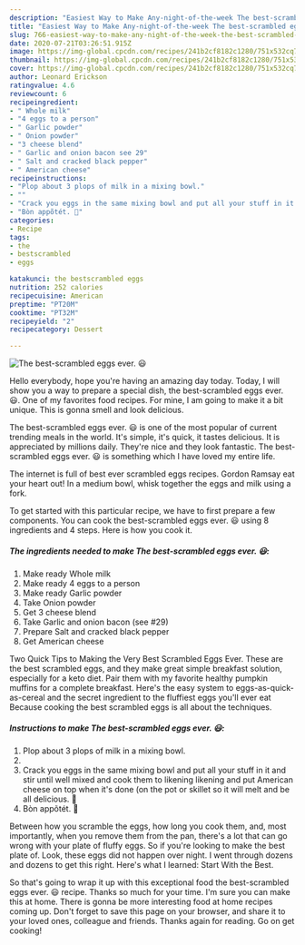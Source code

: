 ```yaml
---
description: "Easiest Way to Make Any-night-of-the-week The best-scrambled eggs ever. 😃"
title: "Easiest Way to Make Any-night-of-the-week The best-scrambled eggs ever. 😃"
slug: 766-easiest-way-to-make-any-night-of-the-week-the-best-scrambled-eggs-ever
date: 2020-07-21T03:26:51.915Z
image: https://img-global.cpcdn.com/recipes/241b2cf8182c1280/751x532cq70/the-best-scrambled-eggs-ever-😃-recipe-main-photo.jpg
thumbnail: https://img-global.cpcdn.com/recipes/241b2cf8182c1280/751x532cq70/the-best-scrambled-eggs-ever-😃-recipe-main-photo.jpg
cover: https://img-global.cpcdn.com/recipes/241b2cf8182c1280/751x532cq70/the-best-scrambled-eggs-ever-😃-recipe-main-photo.jpg
author: Leonard Erickson
ratingvalue: 4.6
reviewcount: 6
recipeingredient:
- " Whole milk"
- "4 eggs to a person"
- " Garlic powder"
- " Onion powder"
- "3 cheese blend"
- " Garlic and onion bacon see 29"
- " Salt and cracked black pepper"
- " American cheese"
recipeinstructions:
- "Plop about 3 plops of milk in a mixing bowl."
- ""
- "Crack you eggs in the same mixing bowl and put all your stuff in it and stir until well mixed and cook them to likening likening and put American cheese on top when it&#39;s done (on the pot or skillet so it will melt and be all delicious. 🙂"
- "Bòn appõtét. 🙂"
categories:
- Recipe
tags:
- the
- bestscrambled
- eggs

katakunci: the bestscrambled eggs 
nutrition: 252 calories
recipecuisine: American
preptime: "PT20M"
cooktime: "PT32M"
recipeyield: "2"
recipecategory: Dessert

---
```



![The best-scrambled eggs ever. 😃](https://img-global.cpcdn.com/recipes/241b2cf8182c1280/751x532cq70/the-best-scrambled-eggs-ever-😃-recipe-main-photo.jpg)

Hello everybody, hope you're having an amazing day today. Today, I will show you a way to prepare a special dish, the best-scrambled eggs ever. 😃. One of my favorites food recipes. For mine, I am going to make it a bit unique. This is gonna smell and look delicious.

The best-scrambled eggs ever. 😃 is one of the most popular of current trending meals in the world. It's simple, it's quick, it tastes delicious. It is appreciated by millions daily. They're nice and they look fantastic. The best-scrambled eggs ever. 😃 is something which I have loved my entire life.

The internet is full of best ever scrambled eggs recipes. Gordon Ramsay eat your heart out! In a medium bowl, whisk together the eggs and milk using a fork.


To get started with this particular recipe, we have to first prepare a few components. You can cook the best-scrambled eggs ever. 😃 using 8 ingredients and 4 steps. Here is how you cook it.

<!--inarticleads1-->

##### The ingredients needed to make The best-scrambled eggs ever. 😃:

1. Make ready  Whole milk
1. Make ready 4 eggs to a person
1. Make ready  Garlic powder
1. Take  Onion powder
1. Get 3 cheese blend
1. Take  Garlic and onion bacon (see #29)
1. Prepare  Salt and cracked black pepper
1. Get  American cheese


Two Quick Tips to Making the Very Best Scrambled Eggs Ever. These are the best scrambled eggs, and they make great simple breakfast solution, especially for a keto diet. Pair them with my favorite healthy pumpkin muffins for a complete breakfast. Here&#39;s the easy system to eggs-as-quick-as-cereal and the secret ingredient to the fluffiest eggs you&#39;ll ever eat Because cooking the best scrambled eggs is all about the techniques. 

<!--inarticleads2-->

##### Instructions to make The best-scrambled eggs ever. 😃:

1. Plop about 3 plops of milk in a mixing bowl.
1. 
1. Crack you eggs in the same mixing bowl and put all your stuff in it and stir until well mixed and cook them to likening likening and put American cheese on top when it&#39;s done (on the pot or skillet so it will melt and be all delicious. 🙂
1. Bòn appõtét. 🙂


Between how you scramble the eggs, how long you cook them, and, most importantly, when you remove them from the pan, there&#39;s a lot that can go wrong with your plate of fluffy eggs. So if you&#39;re looking to make the best plate of. Look, these eggs did not happen over night. I went through dozens and dozens to get this right. Here&#39;s what I learned: Start With the Best. 

So that's going to wrap it up with this exceptional food the best-scrambled eggs ever. 😃 recipe. Thanks so much for your time. I'm sure you can make this at home. There is gonna be more interesting food at home recipes coming up. Don't forget to save this page on your browser, and share it to your loved ones, colleague and friends. Thanks again for reading. Go on get cooking!
